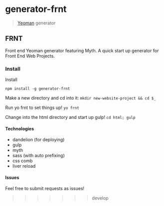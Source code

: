 # generator-frnt

> [Yeoman](http://yeoman.io) generator

## FRNT
Front end Yeoman generator featuring Myth.
A quick start up generator for Front End Web Projects.

### Install

Install

`npm install -g generator-frnt`

Make a new directory and cd into it:
`mkdir new-website-project && cd $_`

Run yo frnt to set things up!
`yo frnt`

Change into the html directory and start up gulp!
`cd html; gulp`

#### Technologies
- dandelion (for deploying)
- gulp 
- myth
- sass (with auto prefixing)
- css comb
- liver reload


#### Issues
Feel free to submit requests as issues!
>>>>>>> develop
